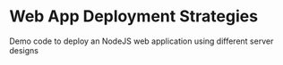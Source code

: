 # Web App Deployment Strategies
Demo code to deploy an NodeJS web application using different server designs
